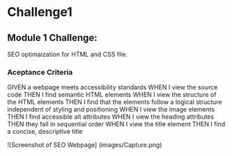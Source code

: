 # Challenge1

## Module 1 Challenge:

SEO optimaization for HTML and CSS file.

### Aceptance Criteria

GIVEN a webpage meets accessibility standards
WHEN I view the source code
THEN I find semantic HTML elements
WHEN I view the structure of the HTML elements
THEN I find that the elements follow a logical structure independent of styling and positioning
WHEN I view the image elements
THEN I find accessible alt attributes
WHEN I view the heading attributes
THEN they fall in sequential order
WHEN I view the title element
THEN I find a concise, descriptive title

![Screenshot of SEO Webpage] (images/Capture.png)



 
